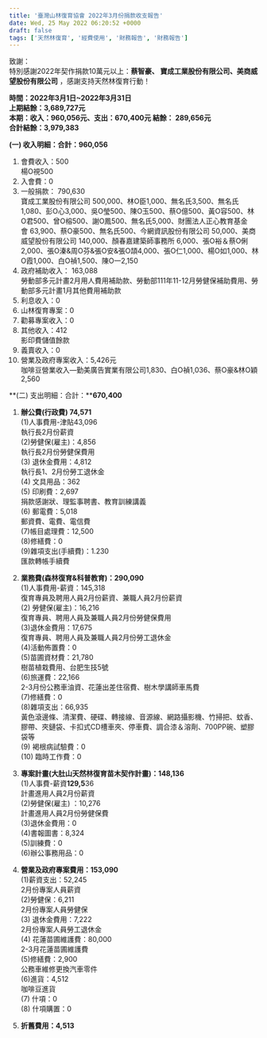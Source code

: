 ```yaml
---
title: '臺灣山林復育協會 2022年3月份捐款收支報告'
date: Wed, 25 May 2022 06:20:52 +0000
draft: false
tags: ['天然林復育', '經費使用', '財務報告', '財務報告']
---
```


致謝：  
特別感謝2022年契作捐款10萬元以上：**蔡智豪、 寶成工業股份有限公司、美商威望股份有限公司** ，感謝支持天然林復育行動！

**時間：2022年3月1日~2022年3月31日  
上期結餘：3,689,727元  
本期：收入：960,056元、支出：670,400元 結餘： 289,656元  
合計結餘：3,979,383**

**(一) 收入明細：合計：****9****60,056**

1.  會費收入：500  
    楊O視500
2.  入會費：0
3.  一般捐款： 790,630  
    寶成工業股份有限公司 500,000、林O臣1,000、無名氏3,500、無名氏1,080、彭O心3,000、吳O瑩500、陳O玉500、蔡O億500、黃O容500、林O君500、曾O榕500、謝O鳳500、無名氏5,000、財團法人正心教育基金會 63,900、蔡O豪500、無名氏500、今網資訊股份有限公司 50,000、美商威望股份有限公司 140,000、顏春嘉建築師事務所 6,000、張O裕＆蔡O俐2,000、張O溱&周O芬&張O安&張O頡4,000、張O仁1,000、楊O如1,000、林O霞1,000、白O禎1,500、陳O一2,150
4.  政府補助收入： 163,088   
    勞動部多元計畫2月用人費用補助款、勞動部111年11-12月勞健保補助費用、勞動部多元計畫1月其他費用補助款
5.  利息收入：0
6.  山林復育專案：0 
7.  勸募專案收入：0
8.  其他收入：412  
    影印費儲值餘款
9.  義賣收入：0
10.  營業及政府專案收入：5,426元  
    咖啡豆營業收入—勤美廣告實業有限公司1,830、白O禎1,036、蔡O豪&林O穎2,560

**(二) 支出明細：合計：****670,400**

1.  **辦公費(行政費) 74,571**  
    (1)人事費用-津貼43,096  
    執行長2月份薪資  
    (2)勞健保(雇主)：4,856  
    執行長2月份勞健保費用  
    (3) 退休金費用：4,812  
    執行長1、2月份勞工退休金  
    (4) 文具用品：362  
    (5) 印刷費：2,697  
    捐款感謝狀、理監事聘書、教育訓練講義  
    (6) 郵電費：5,018  
    郵資費、電費、電信費  
    (7)帳目處理費：12,500  
    (8)修繕費：0  
    (9)雜項支出(手續費)：1.230  
    匯款轉帳手續費  
    
2.  **業務費(森林復育&科普教育)：290,090**  
    (1)人事費用-薪資：145,318  
    復育專員及聘用人員2月份薪資、兼職人員2月份薪資  
    (2) 勞健保(雇主)：16,216  
    復育專員、聘用人員及兼職人員2月份勞健保費用  
    (3)退休金費用：17,675  
    復育專員、聘用人員及兼職人員2月份勞工退休金  
    (4)活動佈置費：0  
    (5)苗圃資材費：21,780  
    樹苗植栽費用、台肥生技5號  
    (6)旅運費：22,166  
    2-3月份公務車油資、花蓮出差住宿費、樹木學講師車馬費  
    (7)修繕費：0  
    (8)雜項支出：66,935  
    黃色滾邊條、清潔費、硬碟、轉接線、音源線、網路攝影機、竹掃把、蚊香、膠帶、夾鏈袋、卡扣式CD槽車夾、停車費、調合漆＆溶劑、700PP碗、塑膠袋等  
    (9) 褐根病試驗費：0  
    (10) 臨時工作費：0  
    
3.  **專案計畫(大肚山天然林復育苗木契作計畫)：148,136**  
    (1)人事費-薪資**129,5**36   
    計畫進用人員2月份薪資  
    (2)勞健保(雇主) ：10,276  
    計畫進用人員2月份勞健保費  
    (3)退休金費用：0  
    (4)書報圖書：8,324  
    (5)訓練費：0   
    (6)辦公事務用品：0  
    
4.  **營業及政府專案費用：153,090**  
    (1)薪資支出：52,245  
    2月份專案人員薪資  
    (2)勞健保：6,211  
    2月份專案人員勞健保  
    (3) 退休金費用：7,222  
    2月份專案人員勞工退休金  
    (4) 花蓮苗圃維護費：80,000  
    2-3月花蓮苗圃維護費  
    (5)修繕費：2,900  
    公務車維修更換汽車零件  
    (6)進貨：4,512  
    咖啡豆進貨  
    (7) 什項：0  
    (8) 什項購置：0  
    
5.  **折舊費用：4,513**